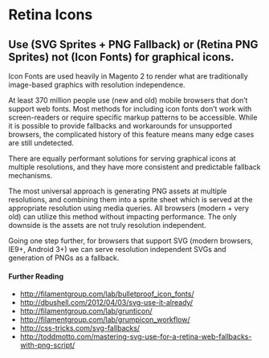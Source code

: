 # Retina Icons

## Use (SVG Sprites + PNG Fallback) or (Retina PNG Sprites) not (Icon Fonts) for graphical icons.

Icon Fonts are used heavily in Magento 2 to render what are traditionally image-based graphics with resolution independence.

At least 370 million people use (new and old) mobile browsers that don’t support web fonts. Most methods for including icon fonts don’t work with screen-readers or require specific markup patterns to be accessible. While it is possible to provide fallbacks and workarounds for unsupported browsers, the complicated history of this feature means many edge cases are still undetected.

There are equally performant solutions for serving graphical icons at multiple resolutions, and they have more consistent and predictable fallback mechanisms.

The most universal approach is generating PNG assets at multiple resolutions, and combining them into a sprite sheet which is served at the appropriate resolution using media queries. All browsers (modern + very old) can utilize this method without impacting performance. The only downside is the assets are not truly resolution independent.

Going one step further, for browsers that support SVG (modern browsers, IE9+, Android 3+) we can serve resolution independent SVGs and generation of PNGs as a fallback.

#### Further Reading

* http://filamentgroup.com/lab/bulletproof_icon_fonts/
* http://dbushell.com/2012/04/03/svg-use-it-already/ 
* http://filamentgroup.com/lab/grunticon/
* http://filamentgroup.com/lab/grumpicon_workflow/ 
* http://css-tricks.com/svg-fallbacks/
* http://toddmotto.com/mastering-svg-use-for-a-retina-web-fallbacks-with-png-script/ 